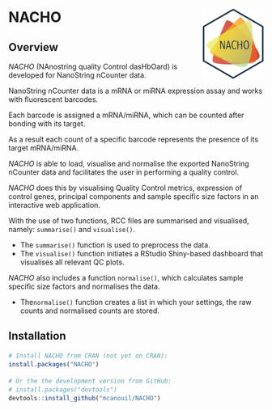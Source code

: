 
<!-- README.md is generated from README.Rmd. Please edit that file -->
NACHO <img src="man/figures/nacho_hex.png" align="right" width="120" />
=======================================================================

Overview
--------

*NACHO* (NAnostring quality Control dasHbOard) is developed for NanoString nCounter data.

NanoString nCounter data is a mRNA or miRNA expression assay and works with fluorescent barcodes.

Each barcode is assigned a mRNA/miRNA, which can be counted after bonding with its target.

As a result each count of a specific barcode represents the presence of its target mRNA/miRNA.

*NACHO* is able to load, visualise and normalise the exported NanoString nCounter data and facilitates the user in performing a quality control.

*NACHO* does this by visualising Quality Control metrics, expression of control genes, principal components and sample specific size factors in an interactive web application.

With the use of two functions, RCC files are summarised and visualised, namely: `summarise()` and `visualise()`.

-   The `summarise()` function is used to preprocess the data.
-   The `visualise()` function initiates a RStudio Shiny-based dashboard that visualises all relevant QC plots.

*NACHO* also includes a function `normalise()`, which calculates sample specific size factors and normalises the data.

-   The`normalise()` function creates a list in which your settings, the raw counts and normalised counts are stored.

Installation
------------

``` r
# Install NACHO from CRAN (not yet on CRAN):
install.packages("NACHO")

# Or the the development version from GitHub:
# install.packages("devtools")
devtools::install_github("mcanouil/NACHO")
```
